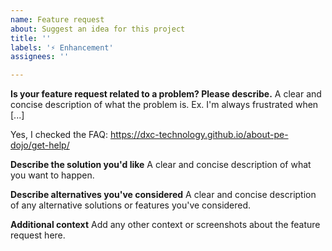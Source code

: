 ```yaml
---
name: Feature request
about: Suggest an idea for this project
title: ''
labels: '⚡ Enhancement'
assignees: ''

---
```


**Is your feature request related to a problem? Please describe.**
A clear and concise description of what the problem is. Ex. I'm always frustrated when [...]

Yes, I checked the FAQ: https://dxc-technology.github.io/about-pe-dojo/get-help/

**Describe the solution you'd like**
A clear and concise description of what you want to happen.

**Describe alternatives you've considered**
A clear and concise description of any alternative solutions or features you've considered.

**Additional context**
Add any other context or screenshots about the feature request here.
